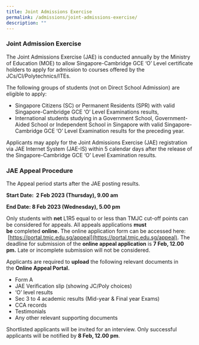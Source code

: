 ```yaml
---
title: Joint Admissions Exercise
permalink: /admissions/joint-admissions-exercise/
description: ""
---
```

### Joint Admission Exercise

The Joint Admissions Exercise (JAE) is conducted annually by the Ministry of Education (MOE) to allow Singapore-Cambridge GCE ‘O’ Level certificate holders to apply for admission to courses offered by the JCs/CI/Polytechnics/ITEs.  

The following groups of students (not on Direct School Admission) are eligible to apply: 

*   Singapore Citizens (SC) or Permanent Residents (SPR) with valid Singapore-Cambridge GCE ‘O’ Level Examinations results,  
*   International students studying in a Government School, Government-Aided School or Independent School in Singapore with valid Singapore-Cambridge GCE ‘O’ Level Examination results for the preceding year.  

Applicants may apply for the Joint Admissions Exercise (JAE) registration via JAE Internet System (JAE-IS) within 5 calendar days after the release of the Singapore-Cambridge GCE ‘O’ Level Examination results.


### JAE Appeal Procedure

The Appeal period starts after the JAE posting results.

**Start Date:  2 Feb 2023 (Thursday), 9.00 am**

**End Date: 8 Feb 2023 (Wednesday), 5.00 pm**

Only students with **net** L1R5 equal to or less than TMJC cut-off points can be considered for appeals. All appeals applications **must be** completed **online.** The online application form can be accessed here:  [https://portal.tmjc.edu.sg/appeal](https://portal.tmjc.edu.sg/appeal). The deadline for submission of the **online appeal application** is **7 Feb, 12.00 pm.** Late or incomplete submission will not be considered.  

Applicants are required to **upload** the following relevant documents in the **Online Appeal Portal.**

*   Form A  
*   JAE Verification slip (showing JC/Poly choices)
*   ‘O’ level results
*   Sec 3 to 4 academic results (Mid-year & Final year Exams)
*   CCA records
*   Testimonials
*   Any other relevant supporting documents

Shortlisted applicants will be invited for an interview. Only successful applicants will be notified by **8 Feb, 12.00 pm**.